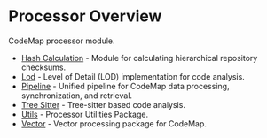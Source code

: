 # Processor Overview

CodeMap processor module.

- [Hash Calculation](hash_calculation.md) - Module for calculating hierarchical repository checksums.
- [Lod](lod.md) - Level of Detail (LOD) implementation for code analysis.
- [Pipeline](pipeline.md) - Unified pipeline for CodeMap data processing, synchronization, and retrieval.
- [Tree Sitter](tree_sitter/index.md) - Tree-sitter based code analysis.
- [Utils](utils/index.md) - Processor Utilities Package.
- [Vector](vector/index.md) - Vector processing package for CodeMap.
